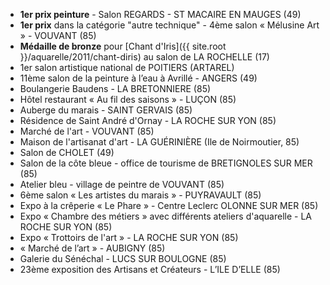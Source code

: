 
* **1er prix peinture** - Salon REGARDS - ST MACAIRE EN MAUGES (49)
* **1er prix** dans la catégorie "autre technique" - 4ème salon « Mélusine Art » - VOUVANT (85) 
* **Médaille de bronze** pour [Chant d'Iris]({{ site.root }}/aquarelle/2011/chant-diris) au salon de LA ROCHELLE (17)
* 1er salon artistique national de POITIERS (ARTAREL)
* 11ème salon de la peinture à l’eau à Avrillé - ANGERS (49)
* Boulangerie Baudens - LA BRETONNIERE (85)
* Hôtel restaurant « Au fil des saisons » - LUÇON (85)
* Auberge du marais - SAINT GERVAIS (85)
* Résidence de Saint André d'Ornay - LA ROCHE SUR YON (85)
* Marché de l'art - VOUVANT (85)
* Maison de l'artisanat d'art - LA GUÉRINIÈRE (Ile de Noirmoutier, 85)
* Salon de CHOLET (49)
* Salon de la côte bleue - office de tourisme de BRETIGNOLES SUR MER (85)
* Atelier bleu - village de peintre de VOUVANT (85)
* 6ème salon « Les artistes du marais » - PUYRAVAULT (85)
* Expo à la crêperie  « Le Phare » - Centre Leclerc OLONNE SUR MER (85)
* Expo « Chambre des métiers » avec différents ateliers d'aquarelle - LA ROCHE SUR YON (85)
* Expo « Trottoirs de l'art » -  LA ROCHE SUR YON (85)
* « Marché de l’art » - AUBIGNY (85)
* Galerie du Sénéchal - LUCS SUR BOULOGNE (85) 
* 23ème exposition des Artisans et Créateurs - L’ILE D’ELLE (85)
